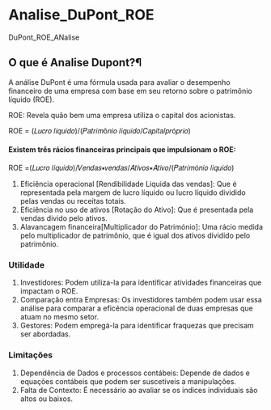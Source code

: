 # Analise_DuPont_ROE
DuPont_ROE_ANalise

## O que é Analise Dupont?¶
A análise DuPont é uma fórmula usada para avaliar o desempenho financeiro de uma empresa com base em seu retorno sobre o patrimônio líquido (ROE).

ROE: Revela quão bem uma empresa utiliza o capital dos acionistas.

ROE = (𝐿𝑢𝑐𝑟𝑜 𝑙𝑖𝑞𝑢𝑖𝑑𝑜)/(𝑃𝑎𝑡𝑟𝑖𝑚ô𝑛𝑖𝑜 𝑙𝑖𝑞𝑢𝑖𝑑𝑜/𝐶𝑎𝑝𝑖𝑡𝑎𝑙𝑝𝑟ó𝑝𝑟𝑖𝑜)

#### Existem três rácios financeiras principais que impulsionam o ROE:

ROE =(𝐿𝑢𝑐𝑟𝑜 𝑙𝑖𝑞𝑢𝑖𝑑𝑜)/𝑉𝑒𝑛𝑑𝑎𝑠∗𝑣𝑒𝑛𝑑𝑎𝑠/𝐴𝑡𝑖𝑣𝑜𝑠∗𝐴𝑡𝑖𝑣𝑜/(𝑃𝑎𝑡𝑟𝑖𝑚ó𝑛𝑖𝑜 𝑙𝑖𝑞𝑢𝑖𝑑𝑜)

1. Eficiência operacional [Rendibilidade Liquida das vendas]: Que é representada pela margem de lucro líquido ou lucro líquido dividido pelas vendas ou receitas totais.
2. Eficiência no uso de ativos [Rotação do Ativo]: Que é presentada pela vendas divido pelo ativos.
3.  Alavancagem financeira[Multiplicador do Património]: Uma rácio medida pelo multiplicador de patrimônio, que é igual dos ativos dividido pelo patrimônio.

### Utilidade
1. Investidores: Podem utiliza-la para identificar atividades financeiras que impactam o ROE.
2. Comparação entra Empresas: Os investidores também podem usar essa análise para comparar a eficéncia operacional de duas empresas que atuam no mesmo setor. 
3. Gestores: Podem empregá-la para identificar fraquezas que precisam ser abordadas. 


### Limitações
1. Dependência de Dados e processos contábeis: Depende de dados e equações contábeis que podem ser suscetiveis a manipulações.
2. Falta de Contexto: É necessário ao avaliar se os indices individuais são altos ou baixos.
